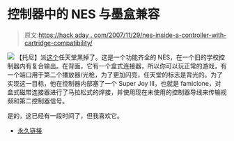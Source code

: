 # 控制器中的 NES 与墨盒兼容

> 原文:[https://hack aday . com/2007/11/29/nes-inside-a-controller-with-cartridge-compatibility/](https://hackaday.com/2007/11/29/nes-inside-a-controller-with-cartridge-compatibility/)

![](../Images/319a8395205099005d98e01681dad88f.png)
【托尼】派[这个](http://forums.benheck.com/viewtopic.php?t=14764)任天堂黑掉了。这是一个功能齐全的 NES，在一个旧的学校控制器内有复合输出。在背面，它有一个盒式连接器，所以你可以玩正常的游戏，有一个端口用于第二个播放器/光枪，为了更加闪亮，任天堂的标志是背光的。为了实现这一目标，他在控制器内部塞了一个 Super Joy III，也就是 famiclone，对盒式磁带连接器进行了马拉松式的焊接，并使用现在未使用的控制器导线来传输视频和第二控制器信号。

是的，这已经有一段时间了，但我喜欢它。

*   [永久链接](http://forums.benheck.com/viewtopic.php?t=14764)